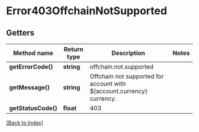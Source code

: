 # Error403OffchainNotSupported

## Getters

Method name | Return type | Description | Notes
------------ | ------------- | ------------- | -------------
**getErrorCode()** | **string** | offchain.not.supported |
**getMessage()** | **string** | Offchain not supported for account with ${account.currency} currency. |
**getStatusCode()** | **float** | 403 |

[[Back to Index]](../index.md)
